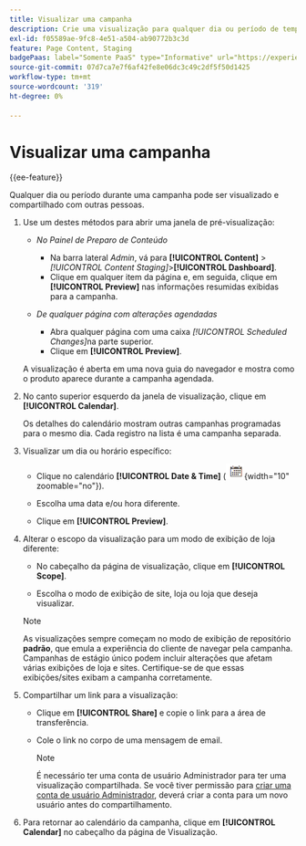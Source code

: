 ```yaml
---
title: Visualizar uma campanha
description: Crie uma visualização para qualquer dia ou período de tempo durante uma campanha e compartilhe-a com membros da equipe.
exl-id: f05589ae-9fc8-4e51-a504-ab90772b3c3d
feature: Page Content, Staging
badgePaas: label="Somente PaaS" type="Informative" url="https://experienceleague.adobe.com/pt-br/docs/commerce/user-guides/product-solutions" tooltip="Aplica-se somente a projetos do Adobe Commerce na nuvem (infraestrutura do PaaS gerenciada pela Adobe) e a projetos locais."
source-git-commit: 07d7ca7e7f6af42fe8e06dc3c49c2df5f50d1425
workflow-type: tm+mt
source-wordcount: '319'
ht-degree: 0%

---
```


# Visualizar uma campanha

{{ee-feature}}

Qualquer dia ou período durante uma campanha pode ser visualizado e compartilhado com outras pessoas.

1. Use um destes métodos para abrir uma janela de pré-visualização:

   - _No Painel de Preparo de Conteúdo_

      - Na barra lateral _Admin_, vá para **[!UICONTROL Content]** > _[!UICONTROL Content Staging]_>**[!UICONTROL Dashboard]**.
      - Clique em qualquer item da página e, em seguida, clique em **[!UICONTROL Preview]** nas informações resumidas exibidas para a campanha.

   - _De qualquer página com alterações agendadas_

      - Abra qualquer página com uma caixa _[!UICONTROL Scheduled Changes]_&#x200B;na parte superior.
      - Clique em **[!UICONTROL Preview]**.

   A visualização é aberta em uma nova guia do navegador e mostra como o produto aparece durante a campanha agendada.

1. No canto superior esquerdo da janela de visualização, clique em **[!UICONTROL Calendar]**.

   Os detalhes do calendário mostram outras campanhas programadas para o mesmo dia. Cada registro na lista é uma campanha separada.

1. Visualizar um dia ou horário específico:

   - Clique no calendário **[!UICONTROL Date & Time]** (![Ícone de calendário](../assets/icon-calendar.png){width="10" zoomable="no"}).

   - Escolha uma data e/ou hora diferente.

   - Clique em **[!UICONTROL Preview]**.

1. Alterar o escopo da visualização para um modo de exibição de loja diferente:

   - No cabeçalho da página de visualização, clique em **[!UICONTROL Scope]**.

   - Escolha o modo de exibição de site, loja ou loja que deseja visualizar.

   >[!NOTE]
   >
   >As visualizações sempre começam no modo de exibição de repositório **padrão**, que emula a experiência do cliente de navegar pela campanha. Campanhas de estágio único podem incluir alterações que afetam várias exibições de loja e sites. Certifique-se de que essas exibições/sites exibam a campanha corretamente.

1. Compartilhar um link para a visualização:

   - Clique em **[!UICONTROL Share]** e copie o link para a área de transferência.

   - Cole o link no corpo de uma mensagem de email.

     >[!NOTE]
     >
     >É necessário ter uma conta de usuário Administrador para ter uma visualização compartilhada. Se você tiver permissão para [criar uma conta de usuário Administrador](../systems/permissions-users-all.md#create-a-user), deverá criar a conta para um novo usuário antes do compartilhamento.

1. Para retornar ao calendário da campanha, clique em **[!UICONTROL Calendar]** no cabeçalho da página de Visualização.
